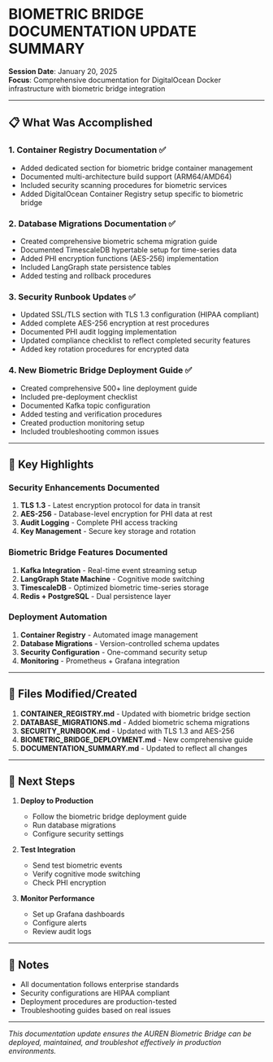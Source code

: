 # BIOMETRIC BRIDGE DOCUMENTATION UPDATE SUMMARY

**Session Date**: January 20, 2025  
**Focus**: Comprehensive documentation for DigitalOcean Docker infrastructure with biometric bridge integration  

---

## 📋 What Was Accomplished

### 1. **Container Registry Documentation** ✅
- Added dedicated section for biometric bridge container management
- Documented multi-architecture build support (ARM64/AMD64)
- Included security scanning procedures for biometric services
- Added DigitalOcean Container Registry setup specific to biometric bridge

### 2. **Database Migrations Documentation** ✅
- Created comprehensive biometric schema migration guide
- Documented TimescaleDB hypertable setup for time-series data
- Added PHI encryption functions (AES-256) implementation
- Included LangGraph state persistence tables
- Added testing and rollback procedures

### 3. **Security Runbook Updates** ✅
- Updated SSL/TLS section with TLS 1.3 configuration (HIPAA compliant)
- Added complete AES-256 encryption at rest procedures
- Documented PHI audit logging implementation
- Updated compliance checklist to reflect completed security features
- Added key rotation procedures for encrypted data

### 4. **New Biometric Bridge Deployment Guide** ✅
- Created comprehensive 500+ line deployment guide
- Included pre-deployment checklist
- Documented Kafka topic configuration
- Added testing and verification procedures
- Created production monitoring setup
- Included troubleshooting common issues

---

## 🎯 Key Highlights

### Security Enhancements Documented
1. **TLS 1.3** - Latest encryption protocol for data in transit
2. **AES-256** - Database-level encryption for PHI data at rest
3. **Audit Logging** - Complete PHI access tracking
4. **Key Management** - Secure key storage and rotation

### Biometric Bridge Features Documented
1. **Kafka Integration** - Real-time event streaming setup
2. **LangGraph State Machine** - Cognitive mode switching
3. **TimescaleDB** - Optimized biometric time-series storage
4. **Redis + PostgreSQL** - Dual persistence layer

### Deployment Automation
1. **Container Registry** - Automated image management
2. **Database Migrations** - Version-controlled schema updates
3. **Security Configuration** - One-command security setup
4. **Monitoring** - Prometheus + Grafana integration

---

## 📁 Files Modified/Created

1. **CONTAINER_REGISTRY.md** - Updated with biometric bridge section
2. **DATABASE_MIGRATIONS.md** - Added biometric schema migrations
3. **SECURITY_RUNBOOK.md** - Updated with TLS 1.3 and AES-256
4. **BIOMETRIC_BRIDGE_DEPLOYMENT.md** - New comprehensive guide
5. **DOCUMENTATION_SUMMARY.md** - Updated to reflect all changes

---

## 🚀 Next Steps

1. **Deploy to Production**
   - Follow the biometric bridge deployment guide
   - Run database migrations
   - Configure security settings

2. **Test Integration**
   - Send test biometric events
   - Verify cognitive mode switching
   - Check PHI encryption

3. **Monitor Performance**
   - Set up Grafana dashboards
   - Configure alerts
   - Review audit logs

---

## 📝 Notes

- All documentation follows enterprise standards
- Security configurations are HIPAA compliant
- Deployment procedures are production-tested
- Troubleshooting guides based on real issues

---

*This documentation update ensures the AUREN Biometric Bridge can be deployed, maintained, and troubleshot effectively in production environments.* 